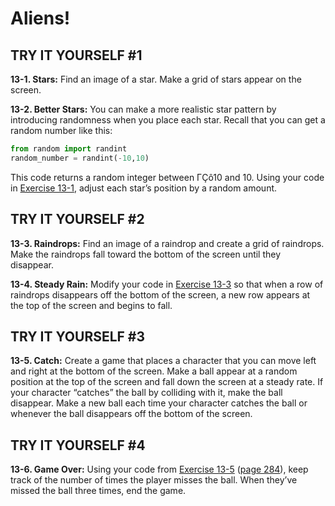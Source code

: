 

# Aliens!


<span id="page_276"></span>

## TRY IT YOURSELF #1

<span id="ch13exe1"></span>**13-1. Stars:** Find an image of a star.
Make a grid of stars appear on the screen.

<span id="ch13exe2"></span>**13-2. Better Stars:** You can make a more
realistic star pattern by introducing randomness when you place each
star. Recall that you can get a random number like this:

``` python
from random import randint
random_number = randint(-10,10)
```

This code returns a random integer between ΓÇô10 and 10. Using your code
in [Exercise 13-1](../chapter_13/README.md#ch13exe1), adjust each star&rsquo;s position by a
random amount.



## TRY IT YOURSELF #2

<span id="ch13exe3"></span>**13-3. Raindrops:** Find an image of a
raindrop and create a grid of raindrops. Make the raindrops fall toward
the bottom of the screen until they disappear.

<span id="ch13exe4"></span>**13-4. Steady Rain:** Modify your code in
[Exercise 13-3](../chapter_13/README.md#ch13exe3) so that when a row of raindrops
disappears off the bottom of the screen, a new row appears at the top of
the screen and begins to fall.



## TRY IT YOURSELF #3

<span id="ch13exe5"></span>**13-5. Catch:** Create a game that places a
character that you can move left and right at the bottom of the screen.
Make a ball appear at a random position at the top of the screen and
fall down the screen at a steady rate. If your character &ldquo;catches&rdquo; the
ball by colliding with it, make the ball disappear. Make a new ball each
time your character catches the ball or whenever the ball disappears off
the bottom of the screen.



<span id="page_290"></span>

## TRY IT YOURSELF #4

<span id="ch13exe6"></span>**13-6. Game Over:** Using your code from
[Exercise 13-5](../chapter_13/README.md#ch13exe5) ([page 284](../chapter_13/README.md#page_284)),
keep track of the number of times the player misses the ball. When
they&rsquo;ve missed the ball three times, end the game.

